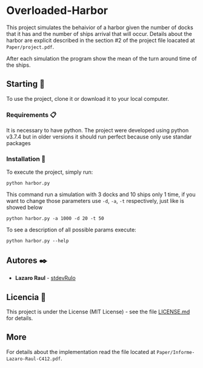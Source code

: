 # Overloaded-Harbor

This project simulates the behaivior of a harbor given the number of docks that it has and the number of ships arrival that will occur. Details about the harbor are explicit 
described in the section #2 of the project file loacated at `Paper/project.pdf`. 

After each simulation the program show the mean of the turn around time of the ships.

## Starting 🚀

To use the project, clone it or download it to your local computer.

### Requirements 📋

It is necessary to have python. The project were developed using python v3.7.4 but in older 
versions it should run perfect because only use standar packages 

### Installation 🔧

To execute the project, simply run:

```
python harbor.py
```

This command run a simulation with 3 docks and 10 ships only 1 time, if you want to change those parameters use `-d`, `-a`, `-t` respectively, just like is showed below

```
python harbor.py -a 1000 -d 20 -t 50
```

To see a description of all possible params execute:
```
python harbor.py --help
```

## Autores ✒️

- **Lazaro Raul** - [stdevRulo](https://github.com/stdevRulo)

## Licencia 📄

This project is under the License (MIT License) - see the file [LICENSE.md](LICENSE.md) for details.

## More

For details about the implementation read the file located at `Paper/Informe-Lazaro-Raul-C412.pdf`.